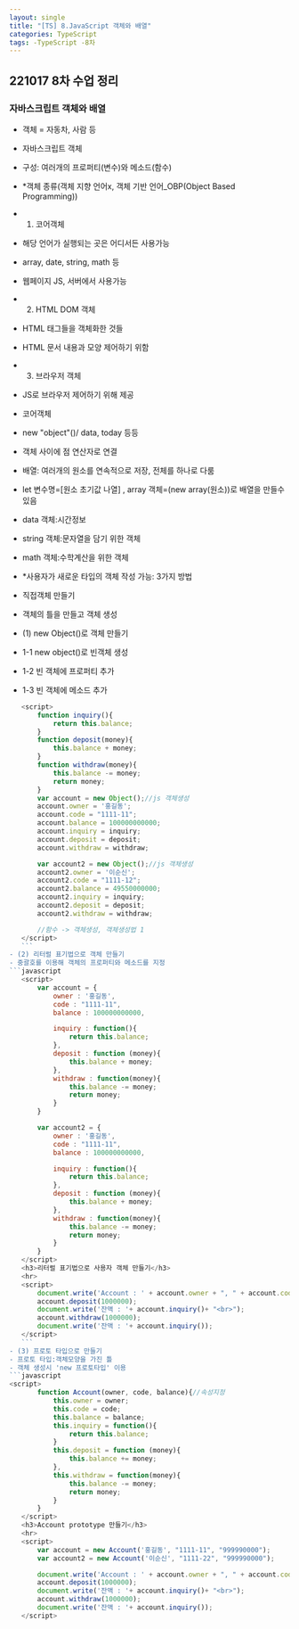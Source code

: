 ```yaml
---
layout: single
title: "[TS] 8.JavaScript 객체와 배열"
categories: TypeScript
tags: -TypeScript -8차 
---
```


## 221017 8차 수업 정리
### 자바스크립트 객체와 배열

- 객체 = 자동차, 사람 등

- 자바스크립트 객체 
 - 구성: 여러개의 프로퍼티(변수)와 메소드(함수)

- *객체 종류(객체 지향 언어x, 객체 기반 언어_OBP(Object Based Programming))
 - 1. 코어객체
  - 해당 언어가 실행되는 곳은 어디서든 사용가능
  - array, date, string, math 등
  - 웹페이지 JS, 서버에서 사용가능
 - 2. HTML DOM 객체
  - HTML 태그들을 객체화한 것들
  - HTML 문서 내용과 모양 제어하기 위함
 - 3. 브라우저 객체
  - JS로 브라우저 제어하기 위해 제공

- 코어객체
 - new "object"()/ data, today 등등
 - 객체 사이에 점 연산자로 연결
 - 배열: 여러개의 원소를 연속적으로 저장, 전체를 하나로 다룸
 - let 변수명=[원소 초기값 나열] , array 객체=(new array(원소))로 배열을 만들수 있음

 - data 객체:시간정보
 - string 객체:문자열을 담기 위한 객체
 - math 객체:수학계산을 위한 객체

- *사용자가 새로운 타입의 객체 작성 가능: 3가지 방법
 - 직접객체 만들기
 - 객체의 틀을 만들고 객체 생성
 
- (1) new Object()로 객체 만들기
 - 1-1 new object()로 빈객체 생성
 - 1-2 빈 객체에 프로퍼티 추가
 - 1-3 빈 객체에 메소드 추가
 ```javascript
    <script>
        function inquiry(){
            return this.balance;
        }
        function deposit(money){
            this.balance + money;
        }
        function withdraw(money){
            this.balance -= money;
            return money;
        }
        var account = new Object();//js 객체생성
        account.owner = '홍길동';
        account.code = "1111-11";
        account.balance = 100000000000;
        account.inquiry = inquiry;
        account.deposit = deposit;
        account.withdraw = withdraw;

        var account2 = new Object();//js 객체생성
        account2.owner = '이순신';
        account2.code = "1111-12";
        account2.balance = 49550000000;
        account2.inquiry = inquiry;
        account2.deposit = deposit;
        account2.withdraw = withdraw;

        //함수 -> 객체생성, 객체생성법 1
    </script>
    ```
- (2) 리터럴 표기법으로 객체 만들기
 - 중괄호를 이용해 객체의 프로퍼티와 메소드를 지정
```javascript
    <script>
        var account = {
            owner : '홍길동',
            code : "1111-11",
            balance : 100000000000,

            inquiry : function(){
                return this.balance;
            },
            deposit : function (money){
                this.balance + money;
            },
            withdraw : function(money){
                this.balance -= money;
                return money;
            }
        }

        var account2 = {
            owner : '홍길동',
            code : "1111-11",
            balance : 100000000000,

            inquiry : function(){
                return this.balance;
            },
            deposit : function (money){
                this.balance + money;
            },
            withdraw : function(money){
                this.balance -= money;
                return money;
            }
        }
    </script>
    <h3>리터럴 표기법으로 사용자 객체 만들기</h3>
    <hr>
    <script>
        document.write('Account : ' + account.owner + ", " + account.code+ ", " + account.balance + "<br>");
        account.deposit(1000000);
        document.write('잔액 : '+ account.inquiry()+ "<br>");
        account.withdraw(1000000);
        document.write('잔액 : '+ account.inquiry());
    </script>
    ```
- (3) 프로토 타입으로 만들기
 - 프로토 타입:객체모양을 가진 틀
 - 객체 생성시 'new 프로토타입' 이용
```javascript
<script>
        function Account(owner, code, balance){//속성지정
            this.owner = owner;
            this.code = code;
            this.balance = balance;
            this.inquiry = function(){
                return this.balance;
            }
            this.deposit = function (money){
                this.balance += money;
            },
            this.withdraw = function(money){
                this.balance -= money;
                return money;
            }
        }
    </script>
    <h3>Account prototype 만들기</h3>
    <hr>
    <script>
        var account = new Account('홍길동', "1111-11", "999990000");
        var account2 = new Account('이순신', "1111-22", "999990000");

        document.write('Account : ' + account.owner + ", " + account.code+ ", " + account.balance + "<br>");
        account.deposit(1000000);
        document.write('잔액 : '+ account.inquiry()+ "<br>");
        account.withdraw(1000000);
        document.write('잔액 : '+ account.inquiry());
    </script>
```